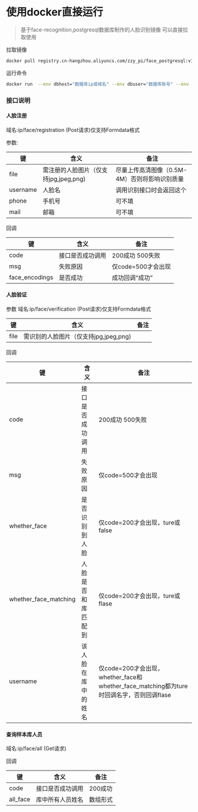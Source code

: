 
# 使用docker直接运行
> 基于face-recognition,postgresql数据库制作的人脸识别镜像
> 可以直接拉取使用

拉取镜像

```bash
docker pull registry.cn-hangzhou.aliyuncs.com/zzy_pi/face_postgresql:v1
```

运行命令

```bash
docker run  --env dbhost="数据库ip或域名" --env dbuser="数据库账号" --env dbpassword="数据库密码" -p 5001:5001 face-recognition
```

### 接口说明

#### 人脸注册

域名:ip/face/registration  (Post请求)仅支持Formdata格式

参数:

| 键       | 含义                                  | 备注                                          |
| -------- | ------------------------------------- | --------------------------------------------- |
| file     | 需注册的人脸图片（仅支持jpg,jpeg,png) | 尽量上传高清图像（0.5M-4M）否则将影响识别质量 |
| username | 人脸名                                | 调用识别接口时会返回这个                      |
| phone    | 手机号                                | 可不填                                        |
| mail     | 邮箱                                  | 可不填                                        |

回调

| 键             | 含义             | 备注               |
| -------------- | ---------------- | ------------------ |
| code           | 接口是否成功调用 | 200成功 500失败    |
| msg            | 失败原因         | 仅code=500才会出现 |
| face_encodings | 是否成功         | 成功回调“成功”     |



#### 人脸验证

参数
域名:ip/face/verification (Post请求)仅支持Formdata格式

| 键   | 含义                                  | 备注 |
| ---- | ------------------------------------- | ---- |
| file | 需识别的人脸图片（仅支持jpg,jpeg,png) |      |

回调

| 键                    | 含义               | 备注                                                         |
| --------------------- | ------------------ | ------------------------------------------------------------ |
| code                  | 接口是否成功调用   | 200成功 500失败                                              |
| msg                   | 失败原因           | 仅code=500才会出现                                           |
| whether_face          | 是否识别到人脸     | 仅code=200才会出现，ture或false                              |
| whether_face_matching | 人脸是否和库匹配到 | 仅code=200才会出现，ture或flase                              |
| username              | 该人脸在库中的姓名 | 仅code=200才会出现，whether_face和whether_face_matching都为ture时回调名字，否则回调flase |



#### 查询样本库人员

域名:ip/face/all   (Get请求)

回调

| 键       | 含义             | 备注     |
| -------- | ---------------- | -------- |
| code     | 接口是否成功调用 | 200成功  |
| all_face | 库中所有人员姓名 | 数组形式 |


